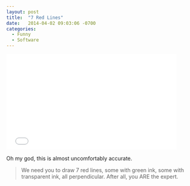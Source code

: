 ```yaml
---
layout: post
title:  "7 Red Lines"
date:   2014-04-02 09:03:06 -0700
categories:
  - Funny
  - Software
---
```


<iframe class="embedly-embed" src="//cdn.embedly.com/widgets/media.html?src=https%3A%2F%2Fwww.youtube.com%2Fembed%2FBKorP55Aqvg%3Ffeature%3Doembed&url=https%3A%2F%2Fwww.youtube.com%2Fwatch%3Fv%3DBKorP55Aqvg&image=https%3A%2F%2Fi.ytimg.com%2Fvi%2FBKorP55Aqvg%2Fhqdefault.jpg&key=d815972c91e546edb5d2d02e509f8b1c&type=text%2Fhtml&schema=youtube" width="450" height="253" scrolling="no" frameborder="0" allowfullscreen></iframe>

Oh my god, this is almost uncomfortably accurate. 

 >  We need you to draw 7 red lines, some with green ink, some with transparent ink, all perpendicular. After all, you ARE the expert. 

